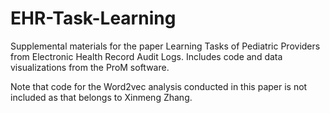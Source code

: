 # EHR-Task-Learning

Supplemental materials for the paper Learning Tasks of Pediatric Providers from Electronic Health Record Audit Logs. Includes code and data visualizations from the ProM software.

Note that code for the Word2vec analysis conducted in this paper is not included as that belongs to Xinmeng Zhang.
